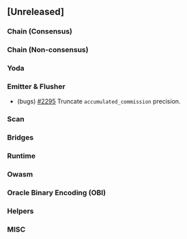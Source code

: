 <!--
(feat): New feature
(impv): Improvement / Enhancement
(docs): Documentation
(bugs): Bug fixes
(chore): Chore/cleanup work
-->

## [Unreleased]

### Chain (Consensus)

### Chain (Non-consensus)

### Yoda

### Emitter & Flusher

- (bugs) [\#2295](https://github.com/bandprotocol/bandchain/pull/2295) Truncate `accumulated_commission` precision.

### Scan

### Bridges

### Runtime

### Owasm

### Oracle Binary Encoding (OBI)

### Helpers

### MISC
